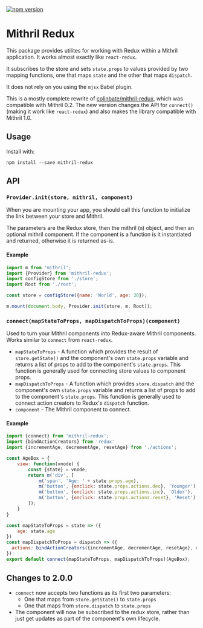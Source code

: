 [![npm version](https://badge.fury.io/js/mithril-redux.svg)](https://badge.fury.io/js/mithril-redux)

# Mithril Redux
This package provides utilites for working with Redux within a Mithril application. It works almost exactly like `react-redux`.

It subscribes to the store and sets `state.props` to values provided by two mapping functions, one that maps `state` and the other that maps `dispatch`.

It does not rely on you using the `mjsx` Babel plugin.

This is a mostly complete rewrite of [colinbate/mithril-redux](https://github.com/colinbate/mithril-redux), which was compatible with Mithril 0.2. The new version changes the API for `connect()` (making it work like `react-redux`) and also makes the library compatible with Mithril 1.0.

## Usage

Install with:

    npm install --save mithril-redux

## API

### `Provider.init(store, mithril, component)`

When you are mounting your app, you should call this function to initialize the link between your store and Mithril.

The parameters are the Redux store, then the mithril (`m`) object, and then an optional mithril component. If the component is a function is it instantiated and returned, otherwise it is returned as-is.

#### Example

```js
import m from 'mithril';
import {Provider} from 'mithril-redux';
import configStore from './store';
import Root from './root';

const store = configStore({name: 'World', age: 30});

m.mount(document.body, Provider.init(store, m, Root));
```

### `connect(mapStateToProps, mapDispatchToProps)(component)`

Used to turn your Mithril components into Redux-aware Mithril components. Works similar to `connect` from `react-redux`.

* `mapStateToProps` - A function which provides the result of `store.getState()` and the component's own `state.props` variable and returns a list of props to add to the component's `state.props`. This function is generally used for connecting store values to component props.
* `mapDispatchToProps` - A function which provides `store.dispatch` and the component's own `state.props` variable and returns a list of props to add to the component's `state.props`. This function is generally used to connect action creators to Redux's `dispatch` function. 
* `component` - The Mithril component to connect.

#### Example

```js
import {connect} from 'mithril-redux';
import {bindActionCreators} from 'redux'
import {incrementAge, decrementAge, resetAge} from './actions';

const AgeBox = {
	view: function(vnode) {
		const {state} = vnode;
		return m('div', [
			m('span', 'Age: ' + state.props.age),
			m('button', {onclick: state.props.actions.dec}, 'Younger'),
			m('button', {onclick: state.props.actions.inc}, 'Older'),
			m('button', {onclick: state.props.actions.reset}, 'Reset')
		]);	
	}
}

const mapStateToProps = state => ({
	age: state.age
})
const mapDispatchToProps = dispatch => ({
  actions: bindActionCreators({incrementAge, decrementAge, resetAge}, dispatch)
})
export default connect(mapStateToProps, mapDispatchToProps)(AgeBox);
```

## Changes to 2.0.0

* `connect` now accepts two functions as its first two parameters:
	* One that maps from `store.getState()` to `state.props`
	* One that maps from `store.dispatch` to `state.props`
* The component will now be subscribed to the redux store, rather than just get updates as part of the component's own lifecycle.